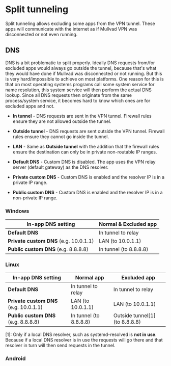 # Split tunneling

Split tunneling allows excluding some apps from the VPN tunnel. These apps will communicate
with the internet as if Mullvad VPN was disconnected or not even running.

## DNS

DNS is a bit problematic to split properly. Ideally DNS requests from/for excluded apps would
always go outside the tunnel, because that's what they would have done if Mullvad was disconnected
or not running. But this is very hard/impossible to achieve on most platforms.
One reason for this is that on most operating systems programs call some system service
for name resolution, this system service will then perform the actual DNS lookup.
Since all DNS requests then originate from the same process/system service, it becomes hard
to know which ones are for excluded apps and not.

* **In tunnel** - DNS requests are sent in the VPN tunnel. Firewall rules ensure they
    are not allowed outside the tunnel.
* **Outside tunnel** - DNS requests are sent outside the VPN tunnel. Firewall rules ensure
    they cannot go inside the tunnel.
* **LAN** - Same as **Outside tunnel** with the addition that the firewall rules ensure
    the destination can only be in private non-routable IP ranges.

* **Default DNS** - Custom DNS is disabled. The app uses the VPN relay server (default gateway)
    as the DNS resolver.
* **Private custom DNS** - Custom DNS is enabled and the resolver IP is in a private IP range.
* **Public custom DNS** - Custom DNS is enabled and the resolver IP is in a non-private IP
    range.

### Windows

| In-app DNS setting | Normal & Excluded app |
|-|-|
| **Default DNS** | In tunnel to relay |
| **Private custom DNS** (e.g. 10.0.1.1) | LAN (to 10.0.1.1) |
| **Public custom DNS** (e.g. 8.8.8.8) | In tunnel (to 8.8.8.8) |

### Linux

| In-app DNS setting | Normal app | Excluded app |
|-|-|-|
| **Default DNS** | In tunnel to relay | In tunnel to relay |
| **Private custom DNS** (e.g. 10.0.1.1) | LAN (to 10.0.1.1) | LAN (to 10.0.1.1) |
| **Public custom DNS** (e.g. 8.8.8.8) | In tunnel (to 8.8.8.8) | Outside tunnel\[1\] (to 8.8.8.8) |

\[1\]: Only if a local DNS resolver, such as systemd-resolved is **not in use**. Because if a
local DNS resolver is in use the requests will go there and that resolver in turn will then
send requests in the tunnel.

### Android
